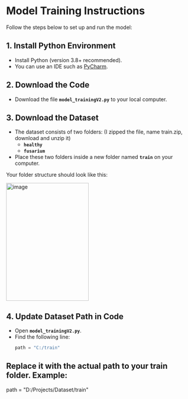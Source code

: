 # Model Training Instructions

Follow the steps below to set up and run the model:

## 1. Install Python Environment
- Install Python (version 3.8+ recommended).  
- You can use an IDE such as [PyCharm](https://www.jetbrains.com/pycharm/).


## 2. Download the Code
- Download the file **`model_trainingV2.py`** to your local computer.  

## 3. Download the Dataset
- The dataset consists of two folders:  (I zipped the file, name train.zip, download and unzip it)
  - **`healthy`**  
  - **`fusarium`**  
- Place these two folders inside a new folder named **`train`** on your computer.  

Your folder structure should look like this:

<img width="223" height="319" alt="image" src="https://github.com/user-attachments/assets/84196890-4a59-4222-901f-440379fbaf20" />


## 4. Update Dataset Path in Code
- Open **`model_trainingV2.py`**.  
- Find the following line:
  ```python
  path = "C:/train"

##  Replace it with the actual path to your train folder. Example:

path = "D:/Projects/Dataset/train"

